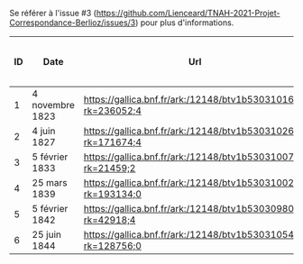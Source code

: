 Se référer à l'issue #3 (https://github.com/Lienceard/TNAH-2021-Projet-Correspondance-Berlioz/issues/3) pour plus d'informations.

| ID | Date            | Url                                                          | Identifiant                 | Personne en charge | Nombre estimé de lignes | Nombre d'images | Segmentation | Transcription | Relecture | Validation |
|----|-----------------|--------------------------------------------------------------|-----------------------------|--------------------|-------------------------|-----------------|--------------|---------------|-----------|------------|
| 1  | 4 novembre 1823 | https://gallica.bnf.fr/ark:/12148/btv1b53031016k?rk=236052;4 | ark:/12148/btv1b53031016k   | Lien               | 36                      | 3               | Fait (1,2)           | Fait (1, 2)            | -         | -          |
| 2  | 4 juin 1827     | https://gallica.bnf.fr/ark:/12148/btv1b530310260?rk=171674;4 | ark:/12148/btv1b530310260   | Lien               | 73                      | 3               | Fait (1,2)           | Fait (1,2)           | -         | -          |
| 3  | 5 février 1833  | https://gallica.bnf.fr/ark:/12148/btv1b53031007m?rk=21459;2  | ark:/12148/btv1b53031007m   | Fanny              | 44                      | 3               | Fait            | Fait (à revoir)             | -         | -          |
| 4  | 25 mars 1839    | https://gallica.bnf.fr/ark:/12148/btv1b53031002c?rk=193134;0 | ark:/12148/btv1b53031002c   | Fanny              | 56                      | 3               | Fait            | Fait (à revoir)             | -         | -          |
| 5  | 5 février 1842  | https://gallica.bnf.fr/ark:/12148/btv1b53030980v?rk=42918;4  | ark:/12148/btv1b53030980v   | Cécile             | 110                     | 3               | Fait (1, 2, 3)            | Fait (1, 2, 3) (à revoir)             | -         | -          |
| 6  | 25 juin 1844    | https://gallica.bnf.fr/ark:/12148/btv1b53031054b?rk=128756;0 |  ark:/12148/btv1b53031054b  | Fanny              | 20            | 1               | Fait            | Fait (à revoir)             | -         | -          |
